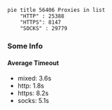 
```mermaid
pie title 56406 Proxies in list
    "HTTP" : 25388
    "HTTPS": 8147
    "SOCKS" : 29779
```

### Some Info
#### Average Timeout

- mixed: 3.6s
- http: 1.8s
- https: 8.2s
- socks: 5.1s